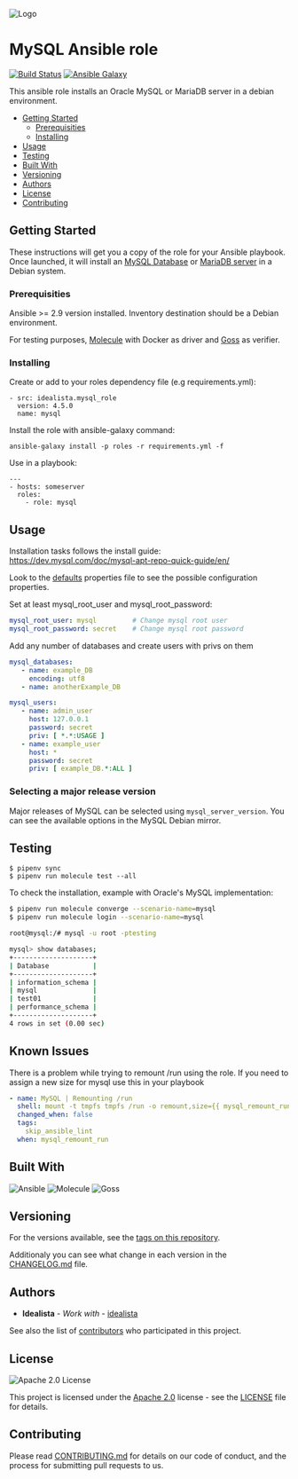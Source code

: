 ![Logo](https://raw.githubusercontent.com/idealista/mysql_role/master/logo.gif)

# MySQL Ansible role

[![Build Status](https://travis-ci.org/idealista/mysql_role.png)](https://travis-ci.org/idealista/mysql_role)
[![Ansible Galaxy](https://img.shields.io/badge/galaxy-idealista.mysql__role-B62682.svg)](https://galaxy.ansible.com/idealista/mysql_role)

This ansible role installs an Oracle MySQL or MariaDB server in a debian environment.

- [Getting Started](#getting-started)
	- [Prerequisities](#prerequisities)
	- [Installing](#installing)
- [Usage](#usage)
- [Testing](#testing)
- [Built With](#built-with)
- [Versioning](#versioning)
- [Authors](#authors)
- [License](#license)
- [Contributing](#contributing)

## Getting Started

These instructions will get you a copy of the role for your Ansible playbook. Once launched, it will install an [MySQL Database](https://www.mysql.com/) or [MariaDB server](https://mariadb.org/) in a Debian system.

### Prerequisities

Ansible >= 2.9 version installed.
Inventory destination should be a Debian environment.

For testing purposes, [Molecule](https://molecule.readthedocs.io/) with Docker as driver and [Goss](https://goss.rocks/) as verifier.

### Installing

Create or add to your roles dependency file (e.g requirements.yml):

```
- src: idealista.mysql_role
  version: 4.5.0
  name: mysql
```

Install the role with ansible-galaxy command:

```
ansible-galaxy install -p roles -r requirements.yml -f
```

Use in a playbook:

```
---
- hosts: someserver
  roles:
    - role: mysql
```

## Usage


Installation tasks follows the install guide: https://dev.mysql.com/doc/mysql-apt-repo-quick-guide/en/

Look to the [defaults](defaults/main.yml) properties file to see the possible configuration properties.

Set at least mysql_root_user and mysql_root_password:

```yaml
mysql_root_user: mysql         # Change mysql root user
mysql_root_password: secret    # Change mysql root password
```

Add any number of databases and create users with privs on them

```yaml
mysql_databases:
   - name: example_DB
     encoding: utf8
   - name: anotherExample_DB

mysql_users:
   - name: admin_user
     host: 127.0.0.1
     password: secret
     priv: [ *.*:USAGE ]
   - name: example_user
     host: *
     password: secret
     priv: [ example_DB.*:ALL ]
```

### Selecting a major release version

Major releases of MySQL can be selected using `mysql_server_version`. You can see the available options in the MySQL Debian mirror.

## Testing

```
$ pipenv sync
$ pipenv run molecule test --all
```

To check the installation, example with Oracle's MySQL implementation:

```bash
$ pipenv run molecule converge --scenario-name=mysql
$ pipenv run molecule login --scenario-name=mysql

root@mysql:/# mysql -u root -ptesting

mysql> show databases;
+--------------------+
| Database           |
+--------------------+
| information_schema |
| mysql              |
| test01             |
| performance_schema |
+--------------------+
4 rows in set (0.00 sec)
```

 ## Known Issues
  There is a problem while trying to remount /run using the role. If you need to assign a new size for mysql use this in your playbook
```yaml
- name: MySQL | Remounting /run
  shell: mount -t tmpfs tmpfs /run -o remount,size={{ mysql_remount_run_partition_size }}
  changed_when: false
  tags:
    skip_ansible_lint
  when: mysql_remount_run
```


## Built With

![Ansible](https://img.shields.io/badge/ansible-5.2.0-green.svg)
![Molecule](https://img.shields.io/badge/molecule-3.4.2-green.svg)
![Goss](https://img.shields.io/badge/goss-0.3.16-green.svg)

## Versioning

For the versions available, see the [tags on this repository](https://github.com/idealista/mysql_role/tags).

Additionaly you can see what change in each version in the [CHANGELOG.md](CHANGELOG.md) file.

## Authors

* **Idealista** - *Work with* - [idealista](https://github.com/idealista)

See also the list of [contributors](https://github.com/idealista/mysql_role/contributors) who participated in this project.

## License

![Apache 2.0 License](https://img.shields.io/hexpm/l/plug.svg)

This project is licensed under the [Apache 2.0](https://www.apache.org/licenses/LICENSE-2.0) license - see the [LICENSE](LICENSE) file for details.

## Contributing

Please read [CONTRIBUTING.md](.github/CONTRIBUTING.md) for details on our code of conduct, and the process for submitting pull requests to us.
